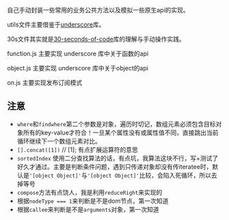 自己手动封装一些常用的业务公共方法以及模拟一些原生api的实现。

utils文件主要借鉴于<a href="https://github.com/jashkenas/underscore">underscore</a>库。

30s文件其实就是<a href="https://github.com/30-seconds/30-seconds-of-code">30-seconds-of-code</a>库的理解与手动操作实践。

function.js 主要实现 underscore 库中关于函数的api

object.js 主要实现 underscore 库中关于object的api

on.js 主要实现发布订阅模式


## 注意

- `where`和`findwhere`第二个参数是对象，遍历时切记，数组元素必须包含目标对象所有的key-value才符合！一旦某个属性没有或属性值不同，直接跳出当前循环继续下一个数组元素对比。
- `[].concat([1])` // [1]; 有点扩展运算符的意思
- `sortedIndex` 使用二分查找算法的话，有点坑，我算法这块不行，写+测试了好久才通过。主要是判断条件问题，遇到只传递对象却没有传iteratee时，默认是`'[object Object]'`与`'[object Object]'`比较，会陷入死循环，所以去掉等号
- `compose`方法有点饶人，我是利用`reduceRight`来实现的
- 根据`nodeType === 1`来判断是不是dom节点，第一次知道
- 根据`callee`来判断是不是`arguments`对象，第一次知道